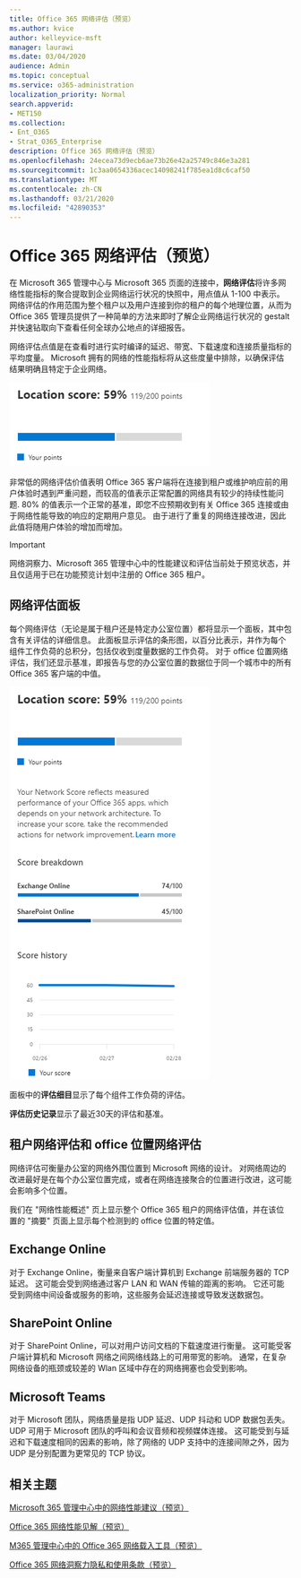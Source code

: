 ```yaml
---
title: Office 365 网络评估（预览）
ms.author: kvice
author: kelleyvice-msft
manager: laurawi
ms.date: 03/04/2020
audience: Admin
ms.topic: conceptual
ms.service: o365-administration
localization_priority: Normal
search.appverid:
- MET150
ms.collection:
- Ent_O365
- Strat_O365_Enterprise
description: Office 365 网络评估（预览）
ms.openlocfilehash: 24ecea73d9ecb6ae73b26e42a25749c846e3a281
ms.sourcegitcommit: 1c3aa0654336acec14098241f785ea1d8c6caf50
ms.translationtype: MT
ms.contentlocale: zh-CN
ms.lasthandoff: 03/21/2020
ms.locfileid: "42890353"
---
```

# <a name="office-365-network-assessment-preview"></a>Office 365 网络评估（预览）

在 Microsoft 365 管理中心与 Microsoft 365 页面的连接中，**网络评估**将许多网络性能指标的聚合提取到企业网络运行状况的快照中，用点值从 1-100 中表示。 网络评估的作用范围为整个租户以及用户连接到你的租户的每个地理位置，从而为 Office 365 管理员提供了一种简单的方法来即时了解企业网络运行状况的 gestalt 并快速钻取向下查看任何全球办公地点的详细报告。

网络评估点值是在查看时进行实时编译的延迟、带宽、下载速度和连接质量指标的平均度量。 Microsoft 拥有的网络的性能指标将从这些度量中排除，以确保评估结果明确且特定于企业网络。

![网络评估价值](Media/m365-mac-perf/m365-mac-perf-overview-score-top.png)

非常低的网络评估价值表明 Office 365 客户端将在连接到租户或维护响应前的用户体验时遇到严重问题，而较高的值表示正常配置的网络具有较少的持续性能问题. 80% 的值表示一个正常的基准，即您不应预期收到有关 Office 365 连接或由于网络性能导致的响应的定期用户意见。 由于进行了重复的网络连接改进，因此此值将随用户体验的增加而增加。

>[!IMPORTANT]
>网络洞察力、Microsoft 365 管理中心中的性能建议和评估当前处于预览状态，并且仅适用于已在功能预览计划中注册的 Office 365 租户。

## <a name="network-assessment-panel"></a>网络评估面板

每个网络评估（无论是属于租户还是特定办公室位置）都将显示一个面板，其中包含有关评估的详细信息。 此面板显示评估的条形图，以百分比表示，并作为每个组件工作负荷的总积分，包括仅收到度量数据的工作负荷。 对于 office 位置网络评估，我们还显示基准，即报告与您的办公室位置的数据位于同一个城市中的所有 Office 365 客户端的中值。

![示例网络评估值](Media/m365-mac-perf/m365-mac-perf-overview-score.png)

面板中的**评估细目**显示了每个组件工作负荷的评估。

**评估历史记录**显示了最近30天的评估和基准。

## <a name="tenant-network-assessments-and-office-location-network-assessments"></a>租户网络评估和 office 位置网络评估

网络评估可衡量办公室的网络外围位置到 Microsoft 网络的设计。 对网络周边的改进最好是在每个办公室位置完成，或者在网络连接聚合的位置进行改进，这可能会影响多个位置。

我们在 "网络性能概述" 页上显示整个 Office 365 租户的网络评估值，并在该位置的 "摘要" 页面上显示每个检测到的 office 位置的特定值。

## <a name="exchange-online"></a>Exchange Online

对于 Exchange Online，衡量来自客户端计算机到 Exchange 前端服务器的 TCP 延迟。 这可能会受到网络通过客户 LAN 和 WAN 传输的距离的影响。 它还可能受到网络中间设备或服务的影响，这些服务会延迟连接或导致发送数据包。

## <a name="sharepoint-online"></a>SharePoint Online

对于 SharePoint Online，可以对用户访问文档的下载速度进行衡量。 这可能受客户端计算机和 Microsoft 网络之间网络线路上的可用带宽的影响。 通常，在复杂网络设备的瓶颈或较差的 Wlan 区域中存在的网络拥塞也会受到影响。

## <a name="microsoft-teams"></a>Microsoft Teams

对于 Microsoft 团队，网络质量是指 UDP 延迟、UDP 抖动和 UDP 数据包丢失。 UDP 可用于 Microsoft 团队的呼叫和会议音频和视频媒体连接。 这可能受到与延迟和下载速度相同的因素的影响，除了网络的 UDP 支持中的连接间隙之外，因为 UDP 是分别配置为更常见的 TCP 协议。

## <a name="related-topics"></a>相关主题

[Microsoft 365 管理中心中的网络性能建议（预览）](office-365-network-mac-perf-overview.md)

[Office 365 网络性能见解（预览）](office-365-network-mac-perf-insights.md)

[M365 管理中心中的 Office 365 网络载入工具（预览）](office-365-network-mac-perf-onboarding-tool.md)

[Office 365 网络洞察力隐私和使用条款（预览）](office-365-network-mac-perf-privacy.md)
